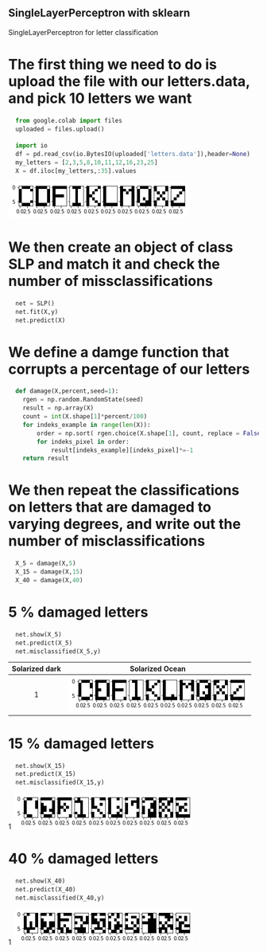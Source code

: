 ## SingleLayerPerceptron with sklearn

SingleLayerPerceptron for letter classification

# The first thing we need to do is upload the file with our letters.data, and pick 10 letters we want

```python
  from google.colab import files
  uploaded = files.upload()

  import io
  df = pd.read_csv(io.BytesIO(uploaded['letters.data']),header=None)
  my_letters = [2,3,5,8,10,11,12,16,23,25]
  X = df.iloc[my_letters,:35].values
```
![Screenshot](pictures/letters.png)

# We then create an object of class SLP and match it and check the number of missclassifications

```python
  net = SLP()
  net.fit(X,y)
  net.predict(X)
```
# We define a damge function that corrupts a percentage of our letters

```python
  def damage(X,percent,seed=1):
    rgen = np.random.RandomState(seed)
    result = np.array(X)
    count = int(X.shape[1]*percent/100)
    for indeks_example in range(len(X)):
        order = np.sort( rgen.choice(X.shape[1], count, replace = False))
        for indeks_pixel in order:
            result[indeks_example][indeks_pixel]*=-1
    return result
```

# We then repeat the classifications on letters that are damaged to varying degrees, and write out the number of misclassifications

```python
  X_5 = damage(X,5)
  X_15 = damage(X,15)
  X_40 = damage(X,40)
```
# 5 % damaged letters

```python
  net.show(X_5)
  net.predict(X_5)
  net.misclassified(X_5,y)
```
Solarized dark             |  Solarized Ocean
:-------------------------:|:-------------------------:
1  |  ![Screenshot](pictures/letters_damaged_by_5.png)


# 15 % damaged letters

```python
  net.show(X_15)
  net.predict(X_15)
  net.misclassified(X_15,y)
```
1 
![Screenshot](pictures/letters_damaged_by_15.png)

# 40 % damaged letters

```python
  net.show(X_40)
  net.predict(X_40)
  net.misclassified(X_40,y)
```
1 
![Screenshot](pictures/letters_damaged_by_40.png)
